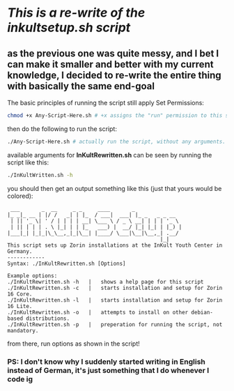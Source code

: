 # ***This is a re-write of the inkultsetup.sh script***
## **as the previous one was quite messy, and I bet I can make it smaller and better with my current knowledge, I decided to re-write the entire thing with basically the same end-goal**

The basic principles of running the script still apply
Set Permissions:
```bash
chmod +x Any-Script-Here.sh # +x assigns the "run" permission to this script, making it able to be executed.
```
then do the following to run the script:
```bash
./Any-Script-Here.sh # actually run the script, without any arguments.
```

available arguments for **InKultRewritten.sh** can be seen by running the script like this:
```bash
./InKultWritten.sh -h
```

you should then get an output something like this (just that yours would be colored):
```
 ___       _  __     _ _     ____       _               
|_ _|_ __ | |/ /   _| | |_  / ___|  ___| |_ _   _ _ __  
 | || '_ \| ' / | | | | __| \___ \ / _ \ __| | | | '_ \ 
 | || | | | . \ |_| | | |_   ___) |  __/ |_| |_| | |_) |
|___|_| |_|_|\_\__,_|_|\__| |____/ \___|\__|\__,_| .__/ 
                                                 |_|    
This script sets up Zorin installations at the InKult Youth Center in Germany.
------------
Syntax: ./InKultRewritten.sh [Options]

Example options:
./InKultRewritten.sh -h   |   shows a help page for this script
./InKultRewritten.sh -c   |   starts installation and setup for Zorin 16 Core.
./InKultRewritten.sh -l   |   starts installation and setup for Zorin 16 Lite.
./InKultRewritten.sh -o   |   attempts to install on other debian-based distributions.
./InKultRewritten.sh -p   |   preperation for running the script, not mandatory.
```

from there, run options as shown in the script!

### PS: I don't know why I suddenly started writing in English instead of German, it's just something that I do whenever I code ig
